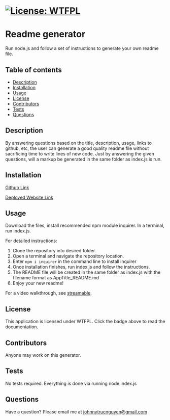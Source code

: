 
# [![License: WTFPL](https://img.shields.io/badge/License-WTFPL-brightgreen.svg)](http://www.wtfpl.net/about/)


# Readme generator
Run node.js and follow a set of instructions to generate your own readme file.

## Table of contents
* [Description](#description)
* [Installation](#installation)
* [Usage](#usage)
* [License](#license)
* [Contributors](#contributors)
* [Tests](#tests)
* [Questions](#questions)

## Description

By answering questions based on the title, description, usage, links to github, etc, the user can generate a good quality readme file without sacrificing time to write lines of new code.  Just by answering the given questions, will a markup be generated in the same folder as index.js is run.

## Installation

[Github Link](https://www.github.com/nguyenjohnnyt) 

[Deployed Website Link](#)

## Usage

Download the files, install recommended npm module inquirer.  In a terminal, run index.js.

For detailed instructions:
<ol>
<li> Clone the repository into desired folder.</li>
<li> Open a terminal and navigate the repository location.</li>
<li> Enter <code>npm i inquirer</code> in the command line to install inquirer</li>
<li> Once installation finishes, run index.js and follow the instructions.</li>
<li> The README file will be created in the same folder as index.js with the filename format as AppTitle_README.md </li>
<li> Enjoy your new readme!</li>
</ol>

For a video walkthrough, see [streamable](https://streamable.com/w1duii).

## License

This application is licensed under WTFPL.  Click the badge above to read the documentation.

## Contributors

Anyone may work on this generator.

## Tests

No tests required.  Everything is done via running node index.js

## Questions
Have a question? Please email me at johnnytrucnguyen@gmail.com
